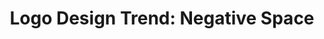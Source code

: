 ---
title: "Logo Design Trend: Negative Space"
"excerpt": Tiny details in design can tell a great story, especially when they’re hidden in the negative space of a logo.
medium: Medium
weblink: https://medium.com/@presskind/logo-design-trend-negative-space-c7d6f9b666d4
image: /img/blog/2015-09-14-logo-design-trend.png
---